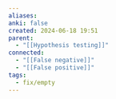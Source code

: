 ```yaml
---
aliases: 
anki: false
created: 2024-06-18 19:51
parent:
  - "[[Hypothesis testing]]"
connected:
  - "[[False negative]]"
  - "[[False positive]]"
tags:
  - fix/empty
---
```

